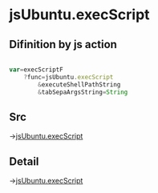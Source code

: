 # jsUbuntu.execScript

## Difinition by js action

```js.js

var=execScriptF
	?func=jsUbuntu.execScript
		&executeShellPathString
		&tabSepaArgsString=String
```

## Src

->[jsUbuntu.execScript](https://github.com/puutaro/CommandClick/blob/master/app/src/main/java/com/puutaro/commandclick/fragment_lib/terminal_fragment/js_interface/JsUbuntu.kt#L35)

## Detail

->[jsUbuntu.execScript](https://github.com/puutaro/CommandClick/blob/master/md/developer/js_interface/details/JsUbuntu/execScript.md)
